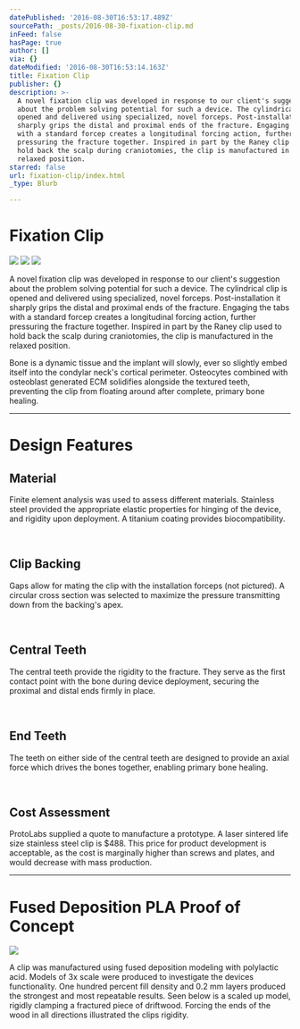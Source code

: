 ```yaml
---
datePublished: '2016-08-30T16:53:17.489Z'
sourcePath: _posts/2016-08-30-fixation-clip.md
inFeed: false
hasPage: true
author: []
via: {}
dateModified: '2016-08-30T16:53:14.163Z'
title: Fixation Clip
publisher: {}
description: >-
  A novel fixation clip was developed in response to our client's suggestion
  about the problem solving potential for such a device. The cylindrical clip is
  opened and delivered using specialized, novel forceps. Post-installation it
  sharply grips the distal and proximal ends of the fracture. Engaging the tabs
  with a standard forcep creates a longitudinal forcing action, further
  pressuring the fracture together. Inspired in part by the Raney clip used to
  hold back the scalp during craniotomies, the clip is manufactured in the
  relaxed position.
starred: false
url: fixation-clip/index.html
_type: Blurb

---
```

# Fixation Clip
![](https://the-grid-user-content.s3-us-west-2.amazonaws.com/58e1ac8f-60b9-4b47-9eb8-6331b1d73ea7.png)
![](https://the-grid-user-content.s3-us-west-2.amazonaws.com/073f5b11-6ba3-4b36-9dbb-d3a52cd6d43b.png)
![](https://the-grid-user-content.s3-us-west-2.amazonaws.com/2400d400-bb46-4456-983f-20d25c705dfc.png)

A novel fixation clip was developed in response to our client's suggestion about the problem solving potential for such a device. The cylindrical clip is opened and delivered using specialized, novel forceps. Post-installation it sharply grips the distal and proximal ends of the fracture. Engaging the tabs with a standard forcep creates a longitudinal forcing action, further pressuring the fracture together. Inspired in part by the Raney clip used to hold back the scalp during craniotomies, the clip is manufactured in the relaxed position.

Bone is a dynamic tissue and the implant will slowly, ever so slightly embed itself into the condylar neck's cortical perimeter. Osteocytes combined with osteoblast generated ECM solidifies alongside the textured teeth, preventing the clip from floating around after complete, primary bone healing.

----------------------------------

# Design Features

## Material

Finite element analysis was used to assess different materials. Stainless steel provided the appropriate elastic properties for hinging of the device, and rigidity upon deployment. A titanium coating provides biocompatibility.

​​

## Clip Backing

Gaps allow for mating the clip with the installation forceps (not pictured). A circular cross section was selected to maximize the pressure transmitting down from the backing's apex.

​

## Central Teeth

The central teeth provide the rigidity to the fracture. They serve as the first contact point with the bone during device deployment, securing the proximal and distal ends firmly in place.

​

## End Teeth

​The teeth on either side of the central teeth are designed to provide an axial force which drives the bones together, enabling primary bone healing.

​​

## Cost Assessment

ProtoLabs supplied a quote to manufacture a prototype. A laser sintered life size stainless steel clip is $488\. This price for product development is acceptable, as the cost is marginally higher than screws and plates, and would decrease with mass production.

----------------------------------------------

# Fused Deposition PLA Proof of Concept
![](https://the-grid-user-content.s3-us-west-2.amazonaws.com/44fbfaf8-c53d-460a-a2de-1ba95998b698.png)

A clip was manufactured using fused deposition modeling with polylactic acid. Models of 3x scale were produced to investigate the devices functionality. One hundred percent fill density and 0.2 mm layers produced the strongest and most repeatable results. Seen below is a scaled up model, rigidly clamping a fractured piece of driftwood. Forcing the ends of the wood in all directions illustrated the clips rigidity.​